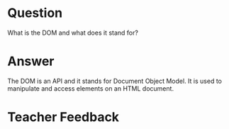 # Question
What is the DOM and what does it stand for?

# Answer

The DOM is an API and it stands for Document Object Model. It is used to manipulate and access elements on an HTML document.

# Teacher Feedback